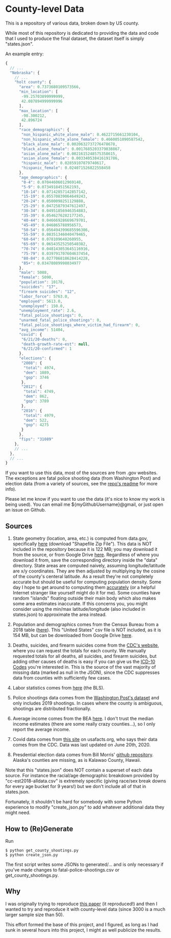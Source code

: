 # County-level Data

This is a repository of various data, broken down by US county.

While most of this repository is dedicated to providing the data and code that I used to produce the final dataset, the dataset itself is simply "states.json".

An example entry:

```JavaScript
{
  // ...
  "Nebraska": {
    // ...
    "holt county": {
      "area": 0.7373680109573566,
      "min_location": [
       -99.25703899999999,
       42.087894999999996
      ],
      "max_location": [
       -98.300212,
       42.896724
      ],
      "race_demographics": {
       "non_hispanic_white_alone_male": 0.4622715661230104,
       "non_hispanic_white_alone_female": 0.4660051090587542,
       "black_alone_male": 0.0020632737276478678,
       "black_alone_female": 0.0017685203379838867,
       "asian_alone_male": 0.0021615248575358615,
       "asian_alone_female": 0.003340538416191786,
       "hispanic_male": 0.02859107879740617,
       "hispanic_female": 0.024071526822558458
      },
      "age_demographics": {
       "0-4": 0.07044606012969148,
       "5-9": 0.0734918451562193,
       "10-14": 0.07142857142857142,
       "15-19": 0.05570839064649243,
       "20-24": 0.0500098251129888,
       "25-29": 0.04725879347612497,
       "30-34": 0.04951856946354883,
       "35-39": 0.0546276282177245,
       "40-44": 0.04666928669679701,
       "45-49": 0.046865788956573,
       "50-54": 0.056494399685596386,
       "55-59": 0.08351346040479465,
       "60-64": 0.078109648260955,
       "65-69": 0.06543525250540382,
       "70-74": 0.048143053645116916,
       "75-79": 0.039791707604637454,
       "80-84": 0.027706818628414228,
       "85+": 0.03478089998034977
      },
      "male": 5088,
      "female": 5090,
      "population": 10178,
      "suicides": "17",
      "firearm suicides": "12",
      "labor_force": 5763.0,
      "employed": 5613.0,
      "unemployed": 150.0,
      "unemployment_rate": 2.6,
      "fatal_police_shootings": 0,
      "unarmed_fatal_police_shootings": 0,
      "fatal_police_shootings_where_victim_had_firearm": 0,
      "avg_income": 51404,
      "covid": {
       "6/21/20-deaths": 0,
       "death-growth-rate-est": null,
       "6/21/20-confirmed": 1
      },
      "elections": {
       "2008": {
        "total": 4974,
        "dem": 1089,
        "gop": 3746
       },
       "2012": {
        "total": 4749,
        "dem": 862,
        "gop": 3789
       },
       "2016": {
        "total": 4979,
        "dem": 522,
        "gop": 4275
       }
      },
      "fips": "31089"
    },
    // ...
  },
  // ...
}
```

If you want to use this data, most of the sources are from .gov websites.  The exceptions are fatal police shooting data (from Washington Post) and election data (from a variety of sources, see the [repo's readme](https://github.com/tonmcg/US_County_Level_Election_Results_08-16) for more info).

Please let me know if you want to use the data (it's nice to know my work is being used).  You can email me ${myGithubUsername}@gmail, or just open an issue on Github.

## Sources

1. State geometry (location, area, etc.) is computed from data.gov, specifically [here](https://catalog.data.gov/dataset/tiger-line-shapefile-2017-nation-u-s-current-county-and-equivalent-national-shapefile) (download "Shapefile Zip File").  This data is NOT included in the repository because it is 122 MB; you may download it from the source, or from Google Drive [here](https://drive.google.com/file/d/1RvdPYAx3l0wJeGwNEfDnFOZafthqS4_b/view?usp=sharing).  Regardless of where you download it from, save the corresponding directory inside the "data" directory.  State areas are computed naively, assuming longitude/latitude are x/y coordinates. They are then adjusted by multiplying by the cosine of the county's centeral latitude. As a result they're not completely accurate but should be useful for computing population density.  Some day I hope to get around to computing them [accurately](https://stackoverflow.com/questions/1340223/calculating-area-enclosed-by-arbitrary-polygon-on-earths-surface) (or a helpful Internet stranger like yourself might do it for me).  Some counties have random "islands" floating outside their main body which also makes some area estimates inaccurate.  If this concerns you, you might consider using the min/max latitude/longitude (also included in states.json) to approximate the area instead.

2. Population and demographics comes from the Census Bureau from a 2018 table ([here](https://www.census.gov/data/tables/time-series/demo/popest/2010s-counties-detail.html#par_textimage_1383669527)).  This "United States" csv file is NOT included, as it is 154 MB, but can be downloaded from Google Drive [here](https://drive.google.com/file/d/11k-YAy4SM36jbXYUy5pylgo0mE-ZKudZ/view?usp=sharing).

3. Deaths, suicides, and firearm suicides come from the [CDC's website](https://wonder.cdc.gov/cmf-icd10.html), where you can request the totals for each county.  We manually requested totals for all deaths, all suicides, and firearm suicides, but adding other causes of deaths is easy if you can give us the [ICD-10 Codes](https://wonder.cdc.gov/wonder/help/cmf.html#ICD-10%20Codes) you're interested in.  This is the source of the vast majority of missing data (marked as null in the JSON), since the CDC suppresses data from counties with sufficiently few cases. 

4. Labor statistics comes from [here](https://www.bls.gov/lau/#cntyaa) (the BLS).

5. Police shootings data comes from the [Washington Post's dataset](https://github.com/washingtonpost/data-police-shootings) and only includes 2019 shootings.  In cases where the county is ambiguous, shootings are distributed fractionally.

6. Average income comes from the BEA [here](https://apps.bea.gov/regional/downloadzip.cfm).  I don't trust the median income estimates (there are some really crazy counties...), so I only report the average income.

7. Covid data comes from [this site](https://usafacts.org/visualizations/coronavirus-covid-19-spread-map/) on usafacts.org, who says their data comes from the CDC.  Data was last updated on June 20th, 2020.

8. Presdential election data comes from Bill Morris' [github repository](https://github.com/tonmcg/US_County_Level_Election_Results_08-16/blob/master/US_County_Level_Presidential_Results_08-16.csv).  Alaska's counties are missing, as is Kalawao County, Hawaii.

Note that this "states.json" does NOT contain a superset of each data source.  For instance the racial/age demographic breakdown provided by "cc-est2018-alldata.csv" is extremely specific (giving race/sex break downs for every age bucket for 9 years!) but we don't include all of that in states.json.

Fortunately, it shouldn't be hard for somebody with some Python experience to modify "create_json.py" to add whatever additional data they might need.

## How to (Re)Generate

Run

```
$ python get_county_shootings.py
$ python create_json.py
```

The first script writes some JSONs to generated/... and is only necessary if you've made changes to fatal-police-shootings.csv or get_county_shootings.py.

## Why

I was originally trying to reproduce [this paper](https://www.ncbi.nlm.nih.gov/pmc/articles/PMC6391295/?fbclid=IwAR2Y0h6D-cEWXqk4_dooBX2MgUUrADyEIHN6iQFmbDc1qXf0MYHK3qWbUPo) (it reproduced!) and then I wanted to try and reproduce it with county-level data (since 3000 is a much larger sample size than 50).

This effort formed the base of this project, and I figured, as long as I had sunk in several hours into this project, I might as well publicize the results.

